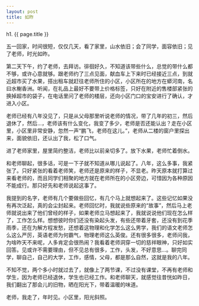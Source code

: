 ```yaml
---
layout: post
title: 如昨   
---
```


h1. {{ page.title }}

五一回家，时间很短，仅仅几天，看了家里，山水依旧；会了同学，面容依旧；见了老师，时光如昨。

第二天下午，约了老师，去拜访。徘徊好久，不知道该带些什么，总觉的带什么都不够，或许心意就够。跟老师约了三点见面，献血车上下来时已经接近三点，到就近超市买了水果，搭出租车就赶往老师所住的小区，小区所在的地方在蟒河南，名曰水榭香洲。听闻，在礼品上最好不要带上价格标签，只好在附近的售楼部紧张的换掉超市的袋子，在电话里问了老师的楼层，还向小区门口的宝安进行了确认，才进入小区。

老师已经有八年没见了，只是从父母那里听说老师的情况，带了几年的初三，然后退休了，然后...，老师该有什么变化，我变了多少，老师是否还能认出？走在小区里，小区里非常安静，忽然一声“鹏飞，老师在这儿。”，老师从二楼的窗户里探出来，面貌依旧，还认出了我，松了口气。

进了老师家里，屋里简约整洁，老师比以前亲切多了。放下水果，老师忙着倒水。

和老师聊起，很多话，可是一下子就不知道从哪儿说起了。八年，这么多事，我紧张了。只好紧张的看着老师笑，老师还是原来的样子，不显老。昨天原本就打算过来看老师的，而且同学们相聚的地方就在老师所在的小区旁边，可惜因为各种原因不能成行。那只好先和老师说起这事了。

我提到的名字，老师有几个要做些回忆，有几个马上就想起来了。这些记忆如果没有再次泛起，真的会尘封起来。老师回忆时，我就说些原来的“故事”，然后马上老师就说出来了他们曾经的样子，如果老师立马想起来了，我就说说他们现在怎么样了，工作怎么样。想想彼时你们还没有染起头发，有些还带着牙套，还没有到花季雨季，还在为解方程发愁，还想着这物理和化学怎么这么男学，我们的语文老师怎么这么严厉，英语老师为何霸气，物理老师这么英俊。还有很多很多，老师问我，为啥昨天不来呢，人多肯定会很热闹？我看着老师洞穿一切的慈祥眼神，只好如实回答。见或许不需要理由，但不见总有很多，工作，头发，不好意思...。聊完同学，聊自己，自己的大学，工作，感情，父母，都是那么自然，这就是我的八年。

不知不觉，两个多小时就过去了，就像上了两节课，不过没有课堂，不再有老师和学生，因为老师已经退休，学生也已经工作。和老师聊天，就感觉往昔恍如昨日，我们翻出了那会儿的旧物，晒在阳光下，带着温暖的味道。

老师，我走了，年时见。小区里，阳光斜照。